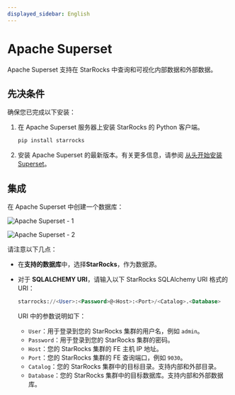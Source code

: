 ```yaml
---
displayed_sidebar: English
---
```


# Apache Superset

Apache Superset 支持在 StarRocks 中查询和可视化内部数据和外部数据。

## 先决条件

确保您已完成以下安装：

1. 在 Apache Superset 服务器上安装 StarRocks 的 Python 客户端。

   ```SQL
   pip install starrocks
   ```

2. 安装 Apache Superset 的最新版本。有关更多信息，请参阅 [从头开始安装 Superset](https://superset.apache.org/docs/installation/installing-superset-from-scratch/)。

## 集成

在 Apache Superset 中创建一个数据库：

![Apache Superset - 1](../../assets/BI_superset_1.png)

![Apache Superset - 2](../../assets/BI_superset_2.png)

 请注意以下几点：

- 在**支持的数据库**中，选择**StarRocks**，作为数据源。
- 对于 **SQLALCHEMY URI**，请输入以下 StarRocks SQLAlchemy URI 格式的 URI：

  ```SQL
  starrocks://<User>:<Password>@<Host>:<Port>/<Catalog>.<Database>
  ```

  URI 中的参数说明如下：

  - `User`：用于登录到您的 StarRocks 集群的用户名，例如 `admin`。
  - `Password`：用于登录到您的 StarRocks 集群的密码。
  - `Host`：您的 StarRocks 集群的 FE 主机 IP 地址。
  - `Port`：您的 StarRocks 集群的 FE 查询端口，例如 `9030`。
  - `Catalog`：您的 StarRocks 集群中的目标目录。支持内部和外部目录。
  - `Database`：您的 StarRocks 集群中的目标数据库。支持内部和外部数据库。
  